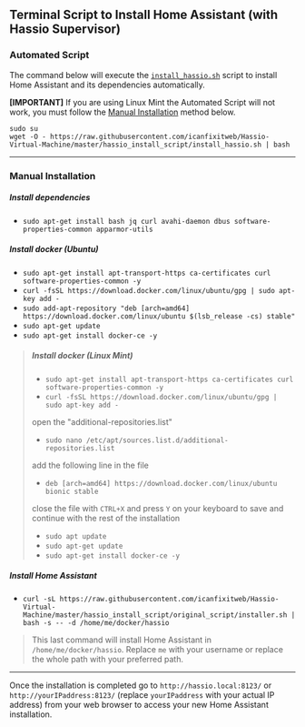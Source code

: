 ## Terminal Script to Install Home Assistant (with Hassio Supervisor)


### Automated Script

The command below will execute the [`install_hassio.sh`](https://github.com/icanfixitweb/Hassio-Virtual-Machine/blob/master/hassio_install_script/install_hassio.sh) script to install Home Assistant and its dependencies automatically.

**[IMPORTANT]** If you are using Linux Mint the Automated Script will not work, you must follow the [Manual Installation](https://github.com/icanfixitweb/Hassio-Virtual-Machine/tree/master/hassio_install_script#manual-installation) method below.

```
sudo su
wget -O - https://raw.githubusercontent.com/icanfixitweb/Hassio-Virtual-Machine/master/hassio_install_script/install_hassio.sh | bash
```
***

### Manual Installation

##### Install dependencies
* `sudo apt-get install bash jq curl avahi-daemon dbus software-properties-common apparmor-utils`
 
##### Install docker (Ubuntu)
* `sudo apt-get install apt-transport-https ca-certificates curl software-properties-common -y`
* `curl -fsSL https://download.docker.com/linux/ubuntu/gpg | sudo apt-key add -`
* `sudo add-apt-repository "deb [arch=amd64] https://download.docker.com/linux/ubuntu $(lsb_release -cs) stable"`
* `sudo apt-get update`
* `sudo apt-get install docker-ce -y`

> ##### Install docker (Linux Mint)
> * `sudo apt-get install apt-transport-https ca-certificates curl software-properties-common -y`
> * `curl -fsSL https://download.docker.com/linux/ubuntu/gpg | sudo apt-key add -`
> 
> open the "additional-repositories.list"
> * `sudo nano /etc/apt/sources.list.d/additional-repositories.list`
> 
> add the following line in the file
> * `deb [arch=amd64] https://download.docker.com/linux/ubuntu bionic stable`
> 
> close the file with `CTRL+X` and press `Y` on your keyboard to save and continue with the rest of the installation
> * `sudo apt update`
> * `sudo apt-get update`
> * `sudo apt-get install docker-ce -y`

##### Install Home Assistant
* `curl -sL https://raw.githubusercontent.com/icanfixitweb/Hassio-Virtual-Machine/master/hassio_install_script/original_script/installer.sh | bash -s -- -d /home/me/docker/hassio`

> This last command will install Home Assistant in `/home/me/docker/hassio`. Replace `me` with your username or replace the whole path with your preferred path. 

***

Once the installation is completed go to `http://hassio.local:8123/` or `http://yourIPaddress:8123/` (replace `yourIPaddress` with your actual IP address) from your web browser to access your new Home Assistant installation.
